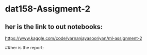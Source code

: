 # dat158-Assigment-2


## her is the link to out notebooks:
https://www.kaggle.com/code/varnanjayasooriyan/ml-assignment-2

##her is the report:
